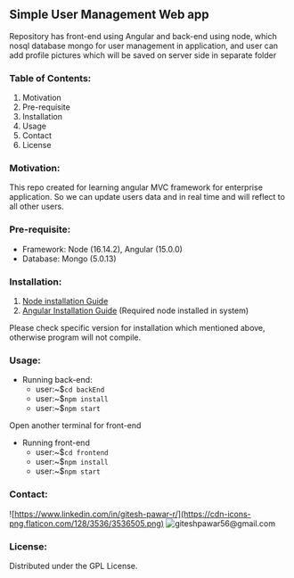 
## Simple User Management Web app

Repository has front-end using Angular and back-end using node, which nosql database mongo for user management in application, and user can add profile pictures which will be saved on server side in separate folder

### Table  of Contents:
1. Motivation
2. Pre-requisite
3. Installation
4. Usage
6. Contact
7. License

### Motivation:

This repo created for learning angular MVC framework for enterprise application. So we can update users data and in real time and will reflect to all other users. 

### Pre-requisite:
- Framework: Node (16.14.2), Angular (15.0.0)
- Database: Mongo (5.0.13)



### Installation: 
1. [Node installation Guide](https://nodejs.org/en/download/package-manager) 
2. [Angular Installation Guide](https://v17.angular.io/cli) (Required node installed in system)

Please check specific version for installation which mentioned above, otherwise program will not compile. 

### Usage:   
- Running back-end:
	- user:~$`cd backEnd`
	- user:~$`npm install`
	- user:~$`npm start`

Open another terminal for front-end
- Running front-end
	- user:~$`cd frontend`
	- user:~$`npm install`
	- user:~$`npm start`

### Contact:
![https://www.linkedin.com/in/gitesh-pawar-r/](https://cdn-icons-png.flaticon.com/128/3536/3536505.png)
![giteshpawar56@gmail.com](https://cdn-icons-png.flaticon.com/128/732/732200.png)

### License:
Distributed under the GPL License.

